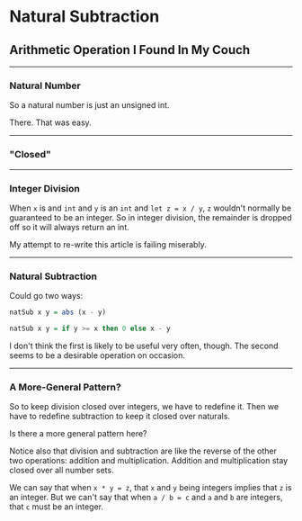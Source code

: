 # Natural Subtraction

## Arithmetic Operation I Found In My Couch

---

### Natural Number

So a natural number is just an unsigned int.

There. That was easy.

---

### "Closed"

---

### Integer Division

When `x` is and `int` and `y` is an `int` and `let z = x / y`, `z` wouldn't normally be guaranteed to be an integer. So in integer division, the remainder is dropped off so it will always return an int.

My attempt to re-write this article is failing miserably.

---

### Natural Subtraction

Could go two ways:

```haskell
natSub x y = abs (x - y)
```

```haskell
natSub x y = if y >= x then 0 else x - y
```

I don't think the first is likely to be useful very often, though. The second seems to be a desirable operation on occasion.

---

### A More-General Pattern?

So to keep division closed over integers, we have to redefine it. Then we have to redefine subtraction to keep it closed over naturals.

Is there a more general pattern here?

Notice also that division and subtraction are like the reverse of the other two operations: addition and multiplication. Addition and multiplication stay closed over all number sets.

We can say that when `x * y = z`, that `x` and `y` being integers implies that `z` is an integer. But we can't say that when `a / b = c` and `a` and `b` are integers, that `c` must be an integer.